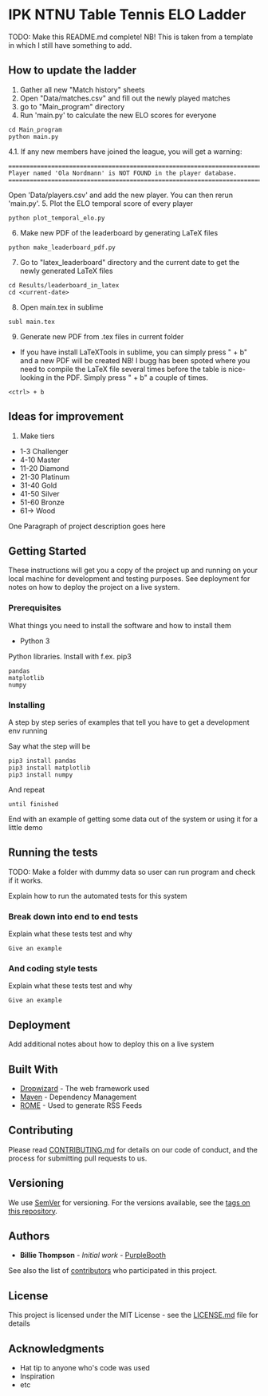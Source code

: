 # IPK NTNU Table Tennis ELO Ladder

TODO: Make this README.md complete!
NB! This is taken from a template in which I still have something to add.

## How to update the ladder
1. Gather all new "Match history" sheets
2. Open "Data/matches.csv" and fill out the newly played matches
3. go to "Main_program" directory
4. Run 'main.py' to calculate the new ELO scores for everyone
```
cd Main_program
python main.py
```
4.1. If any new members have joined the league, you will get a warning:

```
========================================================================
Player named 'Ola Nordmann' is NOT FOUND in the player database.
========================================================================
```

Open 'Data/players.csv' and add the new player. You can then rerun 'main.py'.
5. Plot the ELO temporal score of every player
```
python plot_temporal_elo.py
```
6. Make new PDF of the leaderboard by generating LaTeX files
```
python make_leaderboard_pdf.py
```
7. Go to "latex_leaderboard" directory and the current date to get the newly generated LaTeX files
```
cd Results/leaderboard_in_latex
cd <current-date>
```
8. Open main.tex in sublime
```
subl main.tex
```
9. Generate new PDF from .tex files in current folder
- If you have install LaTeXTools in sublime, you can simply press "<ctrl> + b" and a new PDF will be created
NB! I bugg has been spoted where you need to compile the LaTeX file several times before the table is nice-looking in the PDF. Simply press "<ctrl> + b" a couple of times.
```
<ctrl> + b
```

## Ideas for improvement
1. Make tiers
- 1-3	Challenger
- 4-10  Master
- 11-20 Diamond
- 21-30 Platinum
- 31-40 Gold
- 41-50 Silver
- 51-60 Bronze
- 61-> Wood

One Paragraph of project description goes here

## Getting Started

These instructions will get you a copy of the project up and running on your local machine for development and testing purposes. See deployment for notes on how to deploy the project on a live system.


### Prerequisites

What things you need to install the software and how to install them
- Python 3

Python libraries. Install with f.ex. pip3
```
pandas
matplotlib
numpy
```

### Installing

A step by step series of examples that tell you have to get a development env running

Say what the step will be

```
pip3 install pandas
pip3 install matplotlib
pip3 install numpy
```

And repeat

```
until finished
```

End with an example of getting some data out of the system or using it for a little demo

## Running the tests
TODO: Make a folder with dummy data so user can run program and check if it works.

Explain how to run the automated tests for this system

### Break down into end to end tests

Explain what these tests test and why

```
Give an example
```

### And coding style tests

Explain what these tests test and why

```
Give an example
```

## Deployment

Add additional notes about how to deploy this on a live system

## Built With

* [Dropwizard](http://www.dropwizard.io/1.0.2/docs/) - The web framework used
* [Maven](https://maven.apache.org/) - Dependency Management
* [ROME](https://rometools.github.io/rome/) - Used to generate RSS Feeds

## Contributing

Please read [CONTRIBUTING.md](https://gist.github.com/PurpleBooth/b24679402957c63ec426) for details on our code of conduct, and the process for submitting pull requests to us.

## Versioning

We use [SemVer](http://semver.org/) for versioning. For the versions available, see the [tags on this repository](https://github.com/your/project/tags).

## Authors

* **Billie Thompson** - *Initial work* - [PurpleBooth](https://github.com/PurpleBooth)

See also the list of [contributors](https://github.com/your/project/contributors) who participated in this project.

## License

This project is licensed under the MIT License - see the [LICENSE.md](LICENSE.md) file for details

## Acknowledgments

* Hat tip to anyone who's code was used
* Inspiration
* etc
